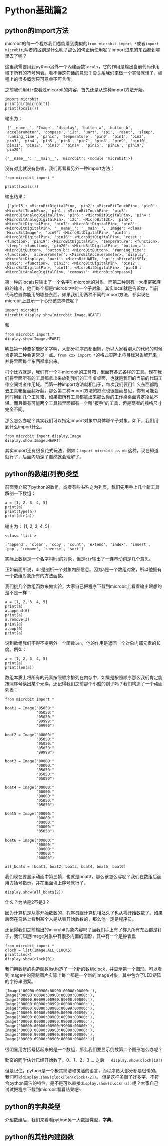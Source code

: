 # Python基础篇2

## python的import方法

microbit的每一个程序我们总能看到类似的`from microbit import *`或者`import microbit`,两者的区别是什么呢？那么如何正确使用呢？import进来的东西都到哪里去了呢？

这里我需要用到python另外一个內建函数`locals`，它的作用是输出当前代码作用域下所有的符号列表。看不懂这句话的意思？没关系我们来做一个实验就懂了，编程上的很多概念只可意会不可言传。

之前我们用`dir`查看过micorbit的内容，首先还是从这种import方法开始。

	import microbit
	print(dir(microbit))
	print(locals())

输出为：

	 ['__name__', 'Image', 'display', 'button_a', 'button_b', 'accelerometer', 'compass', 'i2c', 'uart', 'spi', 'reset', 'sleep', 'running_time', 'panic', 'temperature', 'pin0', 'pin1', 'pin2', 'pin3', 'pin4', 'pin5', 'pin6', 'pin7', 'pin8', 'pin9', 'pin10', 'pin11', 'pin12', 'pin13', 'pin14', 'pin15', 'pin16', 'pin19', 'pin20']
	
	{'__name__': '__main__', 'microbit': <module 'microbit'>}

没有对比就没有伤害，我们再看看另外一种import方法：

	from microbit import *
	
	print(locals())

输出结果：

	 {'pin15': <MicroBitDigitalPin>, 'pin2': <MicroBitTouchPin>, 'pin0': <MicroBitTouchPin>, 'pin1': <MicroBitTouchPin>, 'pin3': <MicroBitAnalogDigitalPin>, 'pin6': <MicroBitDigitalPin>, 'pin4': <MicroBitAnalogDigitalPin>, 'i2c': <MicroBitI2C>, 'pin5': <MicroBitDigitalPin>, 'pin7': <MicroBitDigitalPin>, 'pin8': <MicroBitDigitalPin>, '__name__': '__main__', 'Image': <class 'MicroBitImage'>, 'pin9': <MicroBitDigitalPin>, 'pin14': <MicroBitDigitalPin>, 'pin16': <MicroBitDigitalPin>, 'reset': <function>, 'pin19': <MicroBitDigitalPin>, 'temperature': <function>, 'sleep': <function>, 'pin20': <MicroBitDigitalPin>, 'button_a': <MicroBitButton>, 'button_b': <MicroBitButton>, 'running_time': <function>, 'accelerometer': <MicroBitAccelerometer>, 'display': <MicroBitDisplay>, 'uart': <MicroBitUART>, 'spi': <MicroBitSPI>, 'panic': <function>, 'pin13': <MicroBitDigitalPin>, 'pin12': <MicroBitDigitalPin>, 'pin11': <MicroBitDigitalPin>, 'pin10': <MicroBitAnalogDigitalPin>, 'compass': <MicroBitCompass>}

第一种的locals只输出了一个名字叫microbit的对象，而第二种则有一大串密密麻麻的输出，他们每个都是microbit中的一个子对象。其实local就是告诉你，当前代码位置你能用的哪些东西。如果我们用两种不同的import方法，都实现在microbit上显示一个心形该怎样做呢？

	import microbit
	microbit.display.show(microbit.Image.HEART)

和

	from microbit import *
	display.show(Image.HEART)

明显第一种要多敲好多字啊，大部分程序员都很懒，所以大家看别人的代码的时候肯定第二种会更常见一点。`from xxx import *`的格式实际上将目标对象解开来，并将里面每个东西都拿出来。

打个比方就是，我们有一个叫microbit的工具箱，里面有各式各样的工具。现在我们将里面所有的工具都拿出来放到我们的工作桌桌面，也就是我们的当前的代码工作空间或者作用域。而第一种import方法就相当于，每次我们要用什么东西都跑去工具箱里面翻呀翻。那么第二种import方法的缺点也很显而易见，你有可能会同时用到几个工具箱，如果把所有工具都拿出来那么你的工作桌桌面肯定凌乱不堪。而且很有可能两个工具箱里面都有一个叫“扳手”的工具，但是两者的规格尺寸完全不同。

那么怎么办呢？其实我们可以指定import对象中具体哪个子对象。如下，我们用到什么import什么。

	from microbit import display,Image
	display.show(Image.HEART)

其实import还有很多花式玩法，例如：`import microbit as mb` 这种，现在知道就行了，后面内功深了自然就会理解了。


## python的数组(列表)类型

前面我介绍了python的数组，或者有些书称之为列表。我们先用手上几个新工具解剖一下数组：

	a = [1, 2, 3, 4, 5]
	print(a)
	print(type(a))
	print(dir(a))

输出为：
	[1, 2, 3, 4, 5]
	
	<class 'list'>
	
	['append', 'clear', 'copy', 'count', 'extend', 'index', 'insert', 'pop', 'remove', 'reverse', 'sort']

实际上数组是一个名字叫list的对象，但是`dir`输出了一连串动词是几个意思。

正如前面所说，dir是剖析一个对象内部信息。因为a是一个数组对象，所以他拥有一个数组对象所有的方法函数。

我们挑几个数组函数来做实验，大家自己把程序下载到microbit上看看输出跟想的是不是一样：

	a = [1, 2, 3, 4, 5]
	print(a)
	a.append(6)
	print(a)
	a.remove(3)
	print(a)
	a.pop(0)
	print(a)

说到数组我们不得不提另外一个函数`len`，他的作用是返回一个对象内部元素的长度。例如：

	a = [1, 2, 3, 4, 5]
	print(a)
	print(len(a))

数组本质上将所有的元素按照顺序排列在内存中，如果是按照顺序那么我们肯定能按照序号读出某个元素。还记得我们之前那个小船的例子吗？我们构造了一个动画列表：
	
	from microbit import *
	
	boat1 = Image("05050:"
	              "05050:"
	              "05050:"
	              "99999:"
	              "09990")
	
	boat2 = Image("00000:"
	              "05050:"
	              "05050:"
	              "05050:"
	              "99999")
	
	boat3 = Image("00000:"
	              "00000:"
	              "05050:"
	              "05050:"
	              "05050")
	
	boat4 = Image("00000:"
	              "00000:"
	              "00000:"
	              "05050:"
	              "05050")
	
	boat5 = Image("00000:"
	              "00000:"
	              "00000:"
	              "00000:"
	              "05050")
	
	boat6 = Image("00000:"
	              "00000:"
	              "00000:"
	              "00000:"
	              "00000")
	
	all_boats = [boat1, boat2, boat3, boat4, boat5, boat6]

我们现在要显示动画中第三帧，也就是boat3，那么该怎么写呢？我们在数组后面用方括号指示，并在里面填上序号就行了。

	display.show(all_boats[2])

什么？为啥是2不是3？

因为计算机是从零开始数数的，程序员跟计算机相处久了也从零开始数数了。如果后面在马路上看到某个人是从零开始数数的，那么他一定是程序员。

还记得我们之前输出的microbit对象内容吗？当我们手上有了榔头所有东西都是钉子，我们知道Image对象中有很多内置的图形，其中有一个是钟表盘

	from microbit import *
	clock = list(Image.ALL_CLOCKS)
	print(clock)
	display.show(clock[0])

我们用数组的构造函数list构造了一个新的数组clock，并显示第一个图形。可以看到Image中的预制图片实际上每个都是一个新的Image对象，其中包含了LED矩阵的字符串图案。

	[Image('00900:00900:00900:00000:00000:'), 
	Image('00090:00090:00900:00000:00000:'), 
	Image('00000:00099:00900:00000:00000:'), 
	Image('00000:00000:00999:00000:00000:'), 
	Image('00000:00000:00900:00099:00000:'), 
	Image('00000:00000:00900:00090:00090:'), 
	Image('00000:00000:00900:00900:00900:'), 
	Image('00000:00000:00900:09000:09000:'), 
	Image('00000:00000:00900:99000:00000:'), 
	Image('00000:00000:99900:00000:00000:'), 
	Image('00000:99000:00900:00000:00000:'), 
	Image('09000:09000:00900:00000:00000:')]


很明显用方括号括起来的是一个数组，那么我们要显示倒数第二个图形怎么办呢？

勤奋的同学估计已经开始数了，0、1、2、3 ... 之后`	display.show(clock[10])`

但是记住，python是一个极其简洁和灵活的语言，而程序员大部分都是很懒的。
我们可以`display.show(clock[len(clock)-2])`。
但是这样多敲了好多字，不符合python简洁的特性。是不是可以直接`display.show(clock[-2])`呢？大家自己试试把程序下载到microbit看看结果吧~


## python的字典类型

介绍数组后，我们来看看python另一大数据类型，**字典**。






## python的其他內建函数